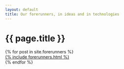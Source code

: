 ```yaml
---
layout: default
title: Our forerunners, in ideas and in technologies
---
```


# {{ page.title }}

<div class="gallery">
	{% for post in site.forerunners %}
  <div class="item">
  <a class="item-inner" href="{{ post.homepage }}">
				  {% include forerunners.html %}
			</a>
  </div>
{% endfor %}
	
</div>


<div class="item">
			
		
